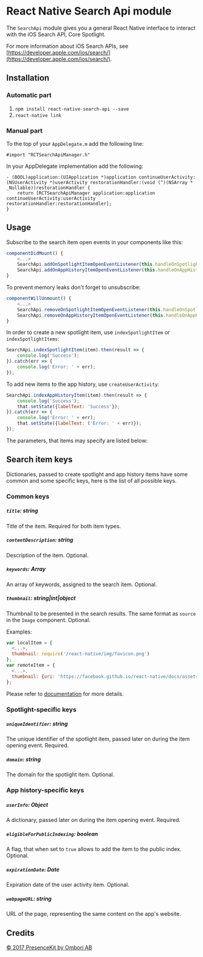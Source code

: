 # React Native Search Api module

The `SearchApi` module gives you a general React Native interface to interact with the iOS Search API, Core Spotlight.

For more information about iOS Search APIs, see [https://developer.apple.com/ios/search/](https://developer.apple.com/ios/search/).

## Installation

### Automatic part

1. `npm install react-native-search-api --save`
1. `react-native link`

### Manual part

To the top of your `AppDelegate.m` add the following line:
```objc
#import "RCTSearchApiManager.h"
```

In your AppDelegate implementation add the following:
```objc
- (BOOL)application:(UIApplication *)application continueUserActivity:(NSUserActivity *)userActivity restorationHandler:(void (^)(NSArray * _Nullable))restorationHandler {
    return [RCTSearchApiManager application:application continueUserActivity:userActivity restorationHandler:restorationHandler];
}
```

## Usage

Subscribe to the search item open events in your components like this:
```js
componentDidMount() {
    <...>
    SearchApi.addOnSpotlightItemOpenEventListener(this.handleOnSpotlightItemOpenEventListener);
    SearchApi.addOnAppHistoryItemOpenEventListener(this.handleOnAppHistoryItemOpenEventListener);
}
```

To prevent memory leaks don't forget to unsubscribe:
```js
componentWillUnmount() {
    <...>
    SearchApi.removeOnSpotlightItemOpenEventListener(this.handleOnSpotlightItemOpenEventListener);
    SearchApi.removeOnAppHistoryItemOpenEventListener(this.handleOnAppHistoryItemOpenEventListener)
}
```

In order to create a new spotlight item, use `indexSpotlightItem` or `indexSpotlightItems`:
```js
SearchApi.indexSpotlightItem(item).then(result => {
    console.log('Success');
}).catch(err => {
    console.log('Error: ' + err);
});
```

To add new items to the app history, use `createUserActivity`:
```js
SearchApi.indexAppHistoryItem(item).then(result => {
    console.log('Success');
    that.setState({labelText: 'Success'});
}).catch(err => {
    console.log('Error: ' + err);
    that.setState({labelText: ('Error: ' + err)});
});
```

The parameters, that items may specify are listed below:

## Search item keys

Dictionaries, passed to create spotlight and app history items have some common
and some specific keys, here is the list of all possible keys.

### Common keys

##### `title`: string
Title of the item. Required for both item types.

##### `contentDescription`: string
Description of the item. Optional.

##### `keywords`: Array<string>
An array of keywords, assigned to the search item. Optional.

##### `thumbnail`: string|int|object
Thumbnail to be presented in the search results. The same format as `source` in
the `Image` component. Optional.

Examples:
```js
var localItem = {
  <...>,
  thumbnail: require('/react-native/img/favicon.png')
};
var remoteItem = {
  <...>,
  thumbnail: {uri: 'https://facebook.github.io/react-native/docs/assets/favicon.png'}
};
```

Please refer to [documentation](https://facebook.github.io/react-native/docs/image.html) for more details.

### Spotlight-specific keys

##### `uniqueIdentifier`: string
The unique identifier of the spotlight item, passed later on during
the item opening event. Required.

##### `domain`: string
The domain for the spotlight item. Optional.

### App history-specific keys

##### `userInfo`: Object
A dictionary, passed later on during the item opening event. Required.

##### `eligibleForPublicIndexing`: boolean
A flag, that when set to `true` allows to add the item to the public index.
Optional.

##### `expirationDate`: Date
Expiration date of the user activity item. Optional.

##### `webpageURL`: string
URL of the page, representing the same content on the app's website.

## Credits
[© 2017 PresenceKit by Ombori AB](https://ombori.com/)
